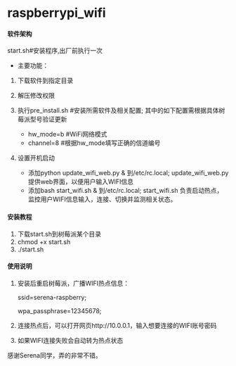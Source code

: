 # raspberrypi_wifi

#### 软件架构
start.sh#安装程序,出厂前执行一次
- 主要功能：
 1. 下载软件到指定目录
 2. 解压修改权限
 3. 执行pre_install.sh #安装所需软件及相关配置;
    其中的如下配置需根据具体树莓派型号验证更新
    - hw_mode=b #WiFi网络模式
    - channel=8 #根据hw_mode填写正确的信道编号

 4. 设置开机启动
    - 添加python update_wifi_web.py & 到/etc/rc.local;
      update_wifi_web.py 提供web界面，以便用户输入WIFI信息
    - 添加bash start_wifi.sh & 到/etc/rc.local;
      start_wifi.sh 负责启动热点，监控用户WIFI信息输入，连接、切换并监测相关状态。

#### 安装教程

1.  下载start.sh到树莓派某个目录
2.  chmod +x start.sh
3.  ./start.sh

#### 使用说明
1. 安装后重启树莓派，广播WIFI热点信息：

   ssid=serena-raspberry;
   
   wpa_passphrase=12345678;
2. 连接热点后，可以打开网页http://10.0.0.1，输入想要连接的WIFI账号密码
3. 如果WIFI连接失败会自动转为热点状态




感谢Serena同学，弄的非常不错。
